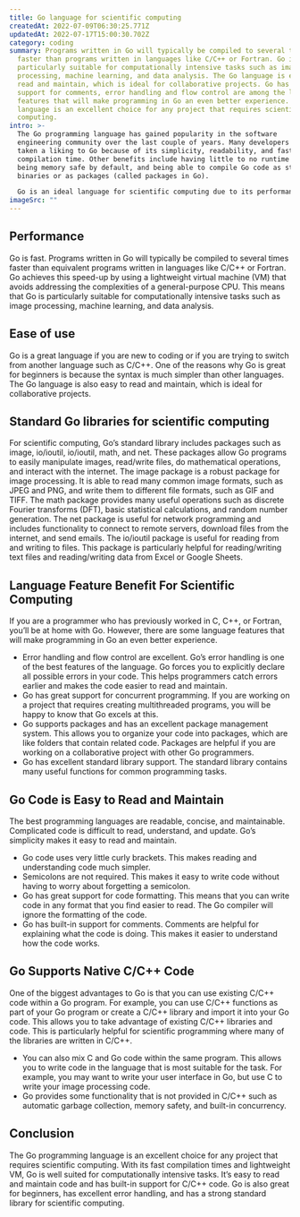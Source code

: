 ```yaml
---
title: Go language for scientific computing
createdAt: 2022-07-09T06:30:25.771Z
updatedAt: 2022-07-17T15:00:30.702Z
category: coding
summary: Programs written in Go will typically be compiled to several times
  faster than programs written in languages like C/C++ or Fortran. Go is
  particularly suitable for computationally intensive tasks such as image
  processing, machine learning, and data analysis. The Go language is easy to
  read and maintain, which is ideal for collaborative projects. Go has built-in
  support for comments, error handling and flow control are among the language
  features that will make programming in Go an even better experience. The
  language is an excellent choice for any project that requires scientific
  computing.
intro: >-
  The Go programming language has gained popularity in the software
  engineering community over the last couple of years. Many developers have
  taken a liking to Go because of its simplicity, readability, and faster
  compilation time. Other benefits include having little to no runtime overhead,
  being memory safe by default, and being able to compile Go code as standalone
  binaries or as packages (called packages in Go). 

  Go is an ideal language for scientific computing due to its performance, ease of use, and standard libraries. This blog will outline reasons you should consider using Go for your next project that involves heavy scientific computing.
imageSrc: ""
---
```


## Performance

Go is fast. Programs written in Go will typically be compiled to several times faster than equivalent programs written in languages like C/C++ or Fortran. Go achieves this speed-up by using a lightweight virtual machine (VM) that avoids addressing the complexities of a general-purpose CPU.
This means that Go is particularly suitable for computationally intensive tasks such as image processing, machine learning, and data analysis.

## Ease of use

Go is a great language if you are new to coding or if you are trying to switch from another language such as C/C++. One of the reasons why Go is great for beginners is because the syntax is much simpler than other languages. The Go language is also easy to read and maintain, which is ideal for collaborative projects.

## Standard Go libraries for scientific computing

For scientific computing, Go’s standard library includes packages such as image, io/ioutil, io/ioutil, math, and net. These packages allow Go programs to easily manipulate images, read/write files, do mathematical operations, and interact with the internet.
The image package is a robust package for image processing. It is able to read many common image formats, such as JPEG and PNG, and write them to different file formats, such as GIF and TIFF.
The math package provides many useful operations such as discrete Fourier transforms (DFT), basic statistical calculations, and random number generation.
The net package is useful for network programming and includes functionality to connect to remote servers, download files from the internet, and send emails.
The io/ioutil package is useful for reading from and writing to files. This package is particularly helpful for reading/writing text files and reading/writing data from Excel or Google Sheets.

## Language Feature Benefit For Scientific Computing

If you are a programmer who has previously worked in C, C++, or Fortran, you’ll be at home with Go. However, there are some language features that will make programming in Go an even better experience.
- Error handling and flow control are excellent. Go’s error handling is one of the best features of the language. Go forces you to explicitly declare all possible errors in your code. This helps programmers catch errors earlier and makes the code easier to read and maintain.
- Go has great support for concurrent programming. If you are working on a project that requires creating multithreaded programs, you will be happy to know that Go excels at this.
- Go supports packages and has an excellent package management system. This allows you to organize your code into packages, which are like folders that contain related code. Packages are helpful if you are working on a collaborative project with other Go programmers.
- Go has excellent standard library support. The standard library contains many useful functions for common programming tasks.

## Go Code is Easy to Read and Maintain

The best programming languages are readable, concise, and maintainable. Complicated code is difficult to read, understand, and update. Go’s simplicity makes it easy to read and maintain.
- Go code uses very little curly brackets. This makes reading and understanding code much simpler.
- Semicolons are not required. This makes it easy to write code without having to worry about forgetting a semicolon.
- Go has great support for code formatting. This means that you can write code in any format that you find easier to read. The Go compiler will ignore the formatting of the code.
- Go has built-in support for comments. Comments are helpful for explaining what the code is doing. This makes it easier to understand how the code works.

## Go Supports Native C/C++ Code

One of the biggest advantages to Go is that you can use existing C/C++ code within a Go program. For example, you can use C/C++ functions as part of your Go program or create a C/C++ library and import it into your Go code.
This allows you to take advantage of existing C/C++ libraries and code. This is particularly helpful for scientific programming where many of the libraries are written in C/C++.
- You can also mix C and Go code within the same program. This allows you to write code in the language that is most suitable for the task. For example, you may want to write your user interface in Go, but use C to write your image processing code.
- Go provides some functionality that is not provided in C/C++ such as automatic garbage collection, memory safety, and built-in concurrency.

## Conclusion

The Go programming language is an excellent choice for any project that requires scientific computing. With its fast compilation times and lightweight VM, Go is well suited for computationally intensive tasks. It’s easy to read and maintain code and has built-in support for C/C++ code. Go is also great for beginners, has excellent error handling, and has a strong standard library for scientific computing.
